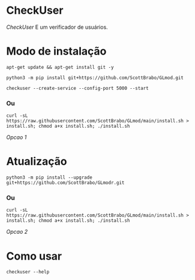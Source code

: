 # CheckUser

*CheckUser* E um verificador de usuários.

# Modo de instalação
```
apt-get update && apt-get install git -y
```
```
python3 -m pip install git+https://github.com/ScottBrabo/GLmod.git
```
```
checkuser --create-service --config-port 5000 --start
```

### Ou
```
curl -sL https://raw.githubusercontent.com/ScottBrabo/GLmod/main/install.sh > install.sh; chmod a+x install.sh; ./install.sh
```
 *Opcao 1*

# Atualização
```
python3 -m pip install --upgrade git+https://github.com/ScottBrabo/GLmodr.git
```

### Ou
```
curl -sL https://raw.githubusercontent.com/ScottBrabo/GLmod/main/install.sh > install.sh; chmod a+x install.sh; ./install.sh
```
 *Opcao 2*

# Como usar
```
checkuser --help
```
